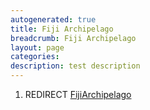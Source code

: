 ```yaml
---
autogenerated: true
title: Fiji Archipelago
breadcrumb: Fiji Archipelago
layout: page
categories: 
description: test description
---
```


1.  REDIRECT [FijiArchipelago](FijiArchipelago "wikilink")
